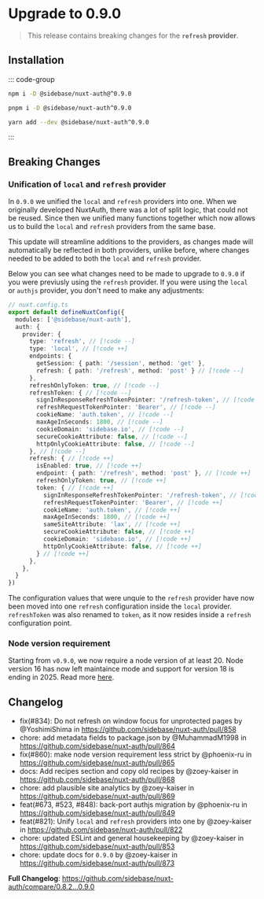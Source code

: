 # Upgrade to 0.9.0

> This release contains breaking changes for the **`refresh` provider**.

## Installation

::: code-group

```bash [npm]
npm i -D @sidebase/nuxt-auth@^0.9.0
```

```bash [pnpm]
pnpm i -D @sidebase/nuxt-auth^0.9.0
```

```bash [yarn]
yarn add --dev @sidebase/nuxt-auth^0.9.0
```

:::

## Breaking Changes

### Unification of `local` and `refresh` provider

In `0.9.0` we unified the `local` and `refresh` providers into one. When we originally developed NuxtAuth, there was a lot of split logic, that could not be reused. Since then we unified many functions together which now allows us to build the `local` and `refresh` providers from the same base.

This update will streamline additions to the providers, as changes made will automatically be reflected in both providers, unlike before, where changes needed to be added to both the `local` and `refresh` provider.

Below you can see what changes need to be made to upgrade to `0.9.0` if you were previusly using the `refresh` provider. If you were using the `local` or `authjs` provider, you don't need to make any adjustments:

```ts
// nuxt.config.ts
export default defineNuxtConfig({
  modules: ['@sidebase/nuxt-auth'],
  auth: {
    provider: {
      type: 'refresh', // [!code --]
      type: 'local', // [!code ++]
      endpoints: {
        getSession: { path: '/session', method: 'get' },
        refresh: { path: '/refresh', method: 'post' } // [!code --]
      },
      refreshOnlyToken: true, // [!code --]
      refreshToken: { // [!code --]
        signInResponseRefreshTokenPointer: '/refresh-token', // [!code --]
        refreshRequestTokenPointer: 'Bearer', // [!code --]
        cookieName: 'auth.token', // [!code --]
        maxAgeInSeconds: 1800, // [!code --]
        cookieDomain: 'sidebase.io', // [!code --]
        secureCookieAttribute: false, // [!code --]
        httpOnlyCookieAttribute: false, // [!code --]
      }, // [!code --]
      refresh: { // [!code ++]
        isEnabled: true, // [!code ++]
        endpoint: { path: '/refresh', method: 'post' }, // [!code ++]
        refreshOnlyToken: true, // [!code ++]
        token: { // [!code ++]
          signInResponseRefreshTokenPointer: '/refresh-token', // [!code ++]
          refreshRequestTokenPointer: 'Bearer', // [!code ++]
          cookieName: 'auth.token', // [!code ++]
          maxAgeInSeconds: 1800, // [!code ++]
          sameSiteAttribute: 'lax', // [!code ++]
          secureCookieAttribute: false, // [!code ++]
          cookieDomain: 'sidebase.io', // [!code ++]
          httpOnlyCookieAttribute: false, // [!code ++]
        } // [!code ++]
      },
    },
  }
})
```

The configuration values that were unquie to the `refresh` provider have now been moved into one `refresh` configuration inside the `local` provider. `refreshToken` was also renamed to `token`, as it now resides inside a `refresh` configuration point.

### Node version requirement

Starting from `v0.9.0`, we now require a node version of at least 20. Node version 16 has now left maintaince mode and support for version 18 is ending in 2025. Read more [here](https://nodejs.org/en/about/previous-releases).

## Changelog

* fix(#834): Do not refresh on window focus for unprotected pages by @YoshimiShima in https://github.com/sidebase/nuxt-auth/pull/858
* chore: add metadata fields to package.json by @MuhammadM1998 in https://github.com/sidebase/nuxt-auth/pull/864
* fix(#860): make node version requirement less strict by @phoenix-ru in https://github.com/sidebase/nuxt-auth/pull/865
* docs: Add recipes section and copy old recipes by @zoey-kaiser in https://github.com/sidebase/nuxt-auth/pull/868
* chore: add plausible site analytics by @zoey-kaiser in https://github.com/sidebase/nuxt-auth/pull/869
* feat(#673, #523, #848): back-port authjs migration by @phoenix-ru in https://github.com/sidebase/nuxt-auth/pull/849
* feat(#821): Unify `local` and `refresh` providers into one by @zoey-kaiser in https://github.com/sidebase/nuxt-auth/pull/822
* chore: updated ESLint and general housekeeping by @zoey-kaiser in https://github.com/sidebase/nuxt-auth/pull/853
* chore: update docs for `0.9.0` by @zoey-kaiser in https://github.com/sidebase/nuxt-auth/pull/873

**Full Changelog**: https://github.com/sidebase/nuxt-auth/compare/0.8.2...0.9.0

